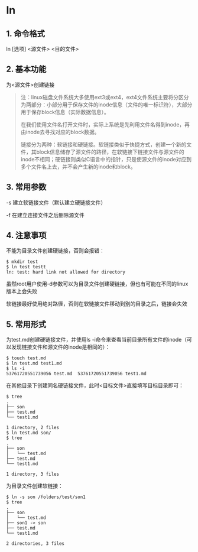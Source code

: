# ln

## 1. 命令格式

ln [选项] <源文件> <目的文件>

## 2. 基本功能

为<源文件>创建链接

> 注：linux磁盘文件系统大多使用ext3或ext4，ext4文件系统主要将分区分为两部分：小部分用于保存文件的inode信息（文件的唯一标识符），大部分用于保存block信息（实际数据信息）。
>
> 在我们使用文件名打开文件时，实际上系统是先利用文件名得到inode，再由inode去寻找对应的block数据。
>
> 链接分为两种：软链接和硬链接。软链接类似于快捷方式，创建一个新的文件，其block信息储存了源文件的路径，在软链接下链接文件与源文件的inode不相同；硬链接则类似C语言中的指针，只是使源文件的inode对应到多个文件名上去，并不会产生新的inode和block。

## 3. 常用参数

-s	建立软链接文件（默认建立硬链接文件）

-f	在建立连接文件之后删除源文件

## 4. 注意事项

不能为目录文件创建硬链接，否则会报错：

```console
$ mkdir test
$ ln test testt
ln: test: hard link not allowed for directory
```

虽然root用户使用-d参数可以为目录文件创建硬链接，但也有可能在不同的linux版本上会失败

软链接最好使用绝对路径，否则在软链接文件移动到别的目录之后，链接会失效

## 5. 常用形式

为test.md创建硬链接文件，并使用ls -i命令来查看当前目录所有文件的inode（可以发现链接文件和源文件的inode是相同的）：

```console
$ touch test.md
$ ln test.md test1.md
$ ls -i
53761720551739056 test.md  53761720551739056 test1.md
```

在其他目录下创建同名硬链接文件，此时<目标文件>直接填写目标目录即可：

```console
$ tree
.
├── son
├── test.md
└── test1.md

1 directory, 2 files
$ ln test.md son/
$ tree
.
├── son
│   └── test.md
├── test.md
└── test1.md

1 directory, 3 files
```

为目录文件创建软链接：

```console
$ ln -s son /folders/test/son1
$ tree
.
├── son
│   └── test.md
├── son1 -> son
├── test.md
└── test1.md

2 directories, 3 files
```

